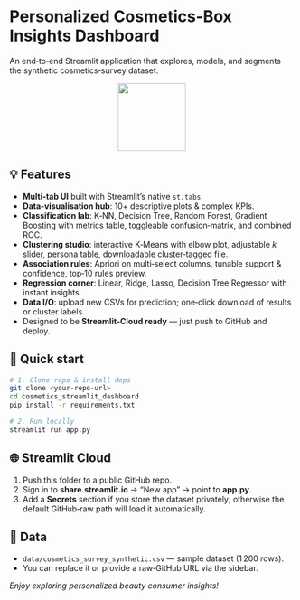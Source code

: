 # Personalized Cosmetics‑Box Insights Dashboard

An end‑to‑end Streamlit application that explores, models, and segments the synthetic cosmetics‑survey dataset.

<p align="center">
  <img src="https://streamlit.io/images/brand/streamlit-mark-color.png" width="120" />
</p>

## 💡 Features
* **Multi‑tab UI** built with Streamlit’s native `st.tabs`.
* **Data‑visualisation hub**: 10+ descriptive plots & complex KPIs.
* **Classification lab**: K‑NN, Decision Tree, Random Forest, Gradient Boosting with metrics table, toggleable confusion‑matrix, and combined ROC.
* **Clustering studio**: interactive K‑Means with elbow plot, adjustable *k* slider, persona table, downloadable cluster‑tagged file.
* **Association rules**: Apriori on multi‑select columns, tunable support & confidence, top‑10 rules preview.
* **Regression corner**: Linear, Ridge, Lasso, Decision Tree Regressor with instant insights.
* **Data I/O**: upload new CSVs for prediction; one‑click download of results or cluster labels.
* Designed to be **Streamlit‑Cloud ready** — just push to GitHub and deploy.

## 🚀 Quick start

```bash
# 1. Clone repo & install deps
git clone <your‑repo‑url>
cd cosmetics_streamlit_dashboard
pip install -r requirements.txt

# 2. Run locally
streamlit run app.py
```

## 🌐 Streamlit Cloud

1. Push this folder to a public GitHub repo.  
2. Sign in to **share.streamlit.io** → “New app” → point to **app.py**.  
3. Add a **Secrets** section if you store the dataset privately; otherwise the default GitHub‑raw path will load it automatically.

## 📂 Data

* `data/cosmetics_survey_synthetic.csv` — sample dataset (1 200 rows).  
* You can replace it or provide a raw‑GitHub URL via the sidebar.

_Enjoy exploring personalized beauty consumer insights!_
